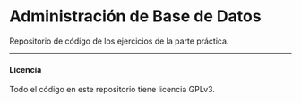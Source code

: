 # Administración de Base de Datos
Repositorio de código de los ejercicios de la parte práctica.

---
#### Licencia
Todo el código en este repositorio tiene licencia GPLv3.
